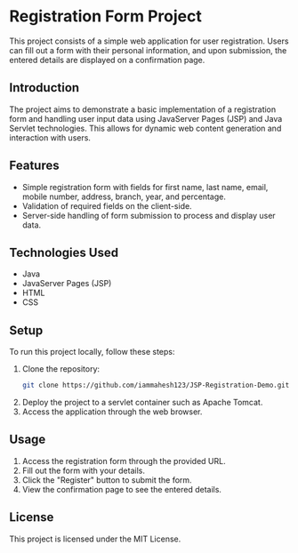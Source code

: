 # Registration Form Project
This project consists of a simple web application for user registration. Users can fill out a form with their personal information, and upon submission, the entered details are displayed on a confirmation page.
## Introduction
The project aims to demonstrate a basic implementation of a registration form and handling user input data using JavaServer Pages (JSP) and Java Servlet technologies. This allows for dynamic web content generation and interaction with users.
## Features
- Simple registration form with fields for first name, last name, email, mobile number, address, branch, year, and percentage.
- Validation of required fields on the client-side.
- Server-side handling of form submission to process and display user data.
## Technologies Used
- Java
- JavaServer Pages (JSP)
- HTML
- CSS
## Setup

To run this project locally, follow these steps:

1. Clone the repository:
    ```bash
    git clone https://github.com/iammahesh123/JSP-Registration-Demo.git
    ```
2. Deploy the project to a servlet container such as Apache Tomcat.
3. Access the application through the web browser.
## Usage
1. Access the registration form through the provided URL.
2. Fill out the form with your details.
3. Click the "Register" button to submit the form.
4. View the confirmation page to see the entered details.
## License
This project is licensed under the MIT License.
